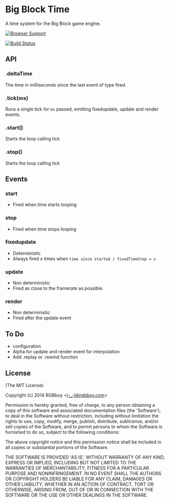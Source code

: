 # Big Block Time

A time system for the Big Block game engine.

[![Browser Support](https://ci.testling.com/rgbboy/big-block-time.png)
](https://ci.testling.com/RGBboy/big-block-time)

[![Build Status](https://secure.travis-ci.org/RGBboy/big-block-time.png)](http://travis-ci.org/RGBboy/big-block-time)

## API

### .deltaTime

The time in milliseconds since the last event of type fired.

### .tick(ms)

Runs a single tick for `ms` passed, emitting fixedupdate, update and 
render events.

### .start()

Starts the loop calling tick

### .stop()

Starts the loop calling tick

## Events

### start

* Fired when time starts looping

### stop

* Fired when time stops looping

### fixedupdate

* Deterministic
* Always fired x times when `time since started / fixedTimeStep = x`

### update

* Non deterministic
* Fired as close to the framerate as possible.

### render

* Non deterministic
* Fired after the update event

## To Do

* configuration
* Alpha for update and render event for interpolation
* Add .replay or .rewind function

## License 

(The MIT License)

Copyright (c) 2014 RGBboy &lt;l-_-l@rgbboy.com&gt;

Permission is hereby granted, free of charge, to any person obtaining
a copy of this software and associated documentation files (the
'Software'), to deal in the Software without restriction, including
without limitation the rights to use, copy, modify, merge, publish,
distribute, sublicense, and/or sell copies of the Software, and to
permit persons to whom the Software is furnished to do so, subject to
the following conditions:

The above copyright notice and this permission notice shall be
included in all copies or substantial portions of the Software.

THE SOFTWARE IS PROVIDED 'AS IS', WITHOUT WARRANTY OF ANY KIND,
EXPRESS OR IMPLIED, INCLUDING BUT NOT LIMITED TO THE WARRANTIES OF
MERCHANTABILITY, FITNESS FOR A PARTICULAR PURPOSE AND NONINFRINGEMENT.
IN NO EVENT SHALL THE AUTHORS OR COPYRIGHT HOLDERS BE LIABLE FOR ANY
CLAIM, DAMAGES OR OTHER LIABILITY, WHETHER IN AN ACTION OF CONTRACT,
TORT OR OTHERWISE, ARISING FROM, OUT OF OR IN CONNECTION WITH THE
SOFTWARE OR THE USE OR OTHER DEALINGS IN THE SOFTWARE.